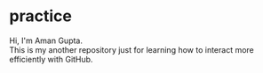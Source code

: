 # practice
Hi, I'm Aman Gupta.
<br>
This is my another repository just for learning how to interact more efficiently with GitHub.

